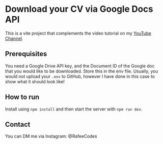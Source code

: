 # Download your CV via Google Docs API

This is a vite project that complements the video tutorial on my [YouTube Channel](https://www.youtube.com/@RafeeJ).

## Prerequisites
You need a Google Drive API key, and the Document ID of the Google doc that you would like to be downloaded. Store this in the env file. Usually, you would not upload your `.env` to GitHub, however I have done in this case to show what it should look like!

## How to run
Install using `npm install` and then start the server with `npm run dev`. 

## Contact
You can DM me via Instagram: @RafeeCodes